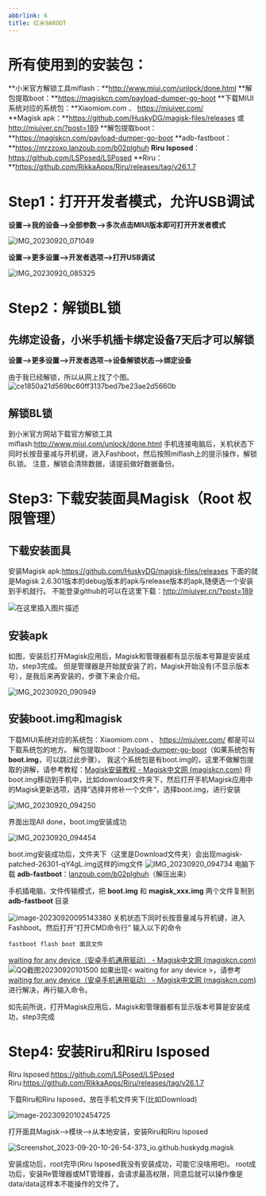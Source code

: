 ```yaml
---
abbrlink: 6
title: 红米9AROOT
---
```

# 所有使用到的安装包：

**小米官方解锁工具miflash：**http://www.miui.com/unlock/done.html
**解包提取boot：**https://magiskcn.com/payload-dumper-go-boot
**下载MIUI系统对应的系统包：**Xiaomiom.com   、 https://miuiver.com/  
**Magisk apk：**https://github.com/HuskyDG/magisk-files/releases  或 http://miuiver.cn/?post=189
**解包提取boot：**https://magiskcn.com/payload-dumper-go-boot
**adb-fastboot：**https://mrzzoxo.lanzoub.com/b02plghuh
**Riru lsposed**：https://github.com/LSPosed/LSPosed
**Riru：**https://github.com/RikkaApps/Riru/releases/tag/v26.1.7

# Step1：打开开发者模式，允许USB调试

**设置-->我的设备-->全部参数-->多次点击MIUI版本即可打开开发者模式**


![IMG_20230920_071049](assets/红米9AROOT.assets/IMG_20230920_071049.jpg)

**设置-->更多设置-->开发者选项-->打开USB调试**

![IMG_20230920_085325](assets/红米9AROOT.assets/IMG_20230920_085325.jpg)

# Step2：解锁BL锁

## 先绑定设备，小米手机插卡绑定设备7天后才可以解锁

**设置-->更多设置-->开发者选项-->设备解锁状态-->绑定设备**

由于我已经解锁，所以从网上找了个图。
![ce1850a21d569bc60ff3137bed7be23ae2d5660b](assets/红米9AROOT.assets/ce1850a21d569bc60ff3137bed7be23ae2d5660b.jpg)

## 解锁BL锁

到小米官方网站下载官方解锁工具miflash:http://www.miui.com/unlock/done.html
手机连接电脑后，关机状态下同时长按音量减与开机键，进入Fashboot，然后按照miflash上的提示操作，解锁BL锁。
注意，解锁会清除数据，请提前做好数据备份。

# Step3: 下载安装面具Magisk（Root 权限管理）



## 下载安装面具

安装Magisk apk:https://github.com/HuskyDG/magisk-files/releases
下面的就是Magisk 2.6.301版本的debug版本的apk与release版本的apk,随便选一个安装到手机就行。
不能登录github的可以在这里下载：http://miuiver.cn/?post=189

![在这里插入图片描述](assets/红米9AROOT.assets/c0218845ee344d99a96bb00a199f3115.png)

## 安装apk

如图，安装后打开Magisk应用后，Magisk和管理器都有显示版本号算是安装成功，step3完成。
但是管理器是开始就安装了的，Magisk开始没有(不显示版本号），是我后来再安装的，步骤下来会介绍。

![IMG_20230920_090949](assets/红米9AROOT.assets/IMG_20230920_090949.jpg)

## 安装boot.img和magisk

下载MIUI系统对应的系统包：Xiaomiom.com   、 https://miuiver.com/  都是可以下载系统包的地方。
解包提取boot：[Payload-dumper-go-boot](https://magiskcn.com/payload-dumper-go-boot)（如果系统包有 **boot.img**，可以跳过此步骤）。
我这个系统包是有boot.img的，这里不做解包提取的讲解，请参考教程：[Magisk安装教程 - Magisk中文网 (magiskcn.com)](https://magiskcn.com/)
将boot.img移动到手机中，比如download文件夹下，然后打开手机Magisk应用中的Magisk更新选项，选择”选择并修补一个文件“，选择boot.img，进行安装

![IMG_20230920_094250](assets/红米9AROOT.assets/IMG_20230920_094250.jpg)

界面出现All done，boot.img安装成功

![IMG_20230920_094454](assets/红米9AROOT.assets/IMG_20230920_094454.jpg)

boot.img安装成功后，文件夹下（这里是Download文件夹）会出现magisk-patched-26301-qY4gL.img这样的img文件
![IMG_20230920_094734](assets/红米9AROOT.assets/IMG_20230920_094734.jpg)
电脑下载 **adb-fastboot**：[lanzoub.com/b02plghuh](https://mrzzoxo.lanzoub.com/b02plghuh)（解压出来)

手机插电脑，文件传输模式，把 **boot.img** 和 **magisk_xxx.img** 两个文件复制到 **adb-fastboot** 目录

![image-20230920095143380](assets/红米9AROOT.assets/image-20230920095143380.png)
关机状态下同时长按音量减与开机键，进入Fashboot。然后打开”打开CMD命令行“  输入以下的命令

```
fastboot flash boot 面具文件
```

[waiting for any device（安卓手机通用驱动） - Magisk中文网 (magiskcn.com)](https://magiskcn.com/waiting-for-any-device)![QQ截图20230920101500](assets/红米9AROOT.assets/QQ截图20230920101500.png)
如果出现< waiting for any device >，请参考[waiting for any device（安卓手机通用驱动） - Magisk中文网 (magiskcn.com)](https://magiskcn.com/waiting-for-any-device)进行解决，再行输入命令。

如先前所说，打开Magisk应用后，Magisk和管理器都有显示版本号算是安装成功，step3完成

# Step4: 安装Riru和Riru lsposed

Riru lsposed:https://github.com/LSPosed/LSPosed
Riru:https://github.com/RikkaApps/Riru/releases/tag/v26.1.7

下载Riru和Riru lsposed，放在手机文件夹下(比如Download)

![image-20230920102454725](assets/红米9AROOT.assets/image-20230920102454725.png)

打开面具Magisk-->模块-->从本地安装，安装Riru和Riru lsposed

![Screenshot_2023-09-20-10-26-54-373_io.github.huskydg.magisk](assets/红米9AROOT.assets/Screenshot_2023-09-20-10-26-54-373_io.github.huskydg.magisk.jpg)

安装成功后，root完毕(Riru lsposed我没有安装成功，可能它没啥用吧)。
root成功后，安装Re管理器或MT管理器，会请求最高权限，同意后就可以操作像是data/data这样本不能操作的文件了。



# 

